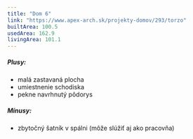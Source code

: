 ```yaml
---
title: "Dom 6"
link: "https://www.apex-arch.sk/projekty-domov/293/torzo"
builtArea: 100.5
usedArea: 162.9
livingArea: 101.1
---
```


##### Plusy:
- malá zastavaná plocha
- umiestnenie schodiska
- pekne navrhnutý pôdorys

##### Mínusy:
- zbytočný šatník v spálni (môže slúžiť aj ako pracovňa)

